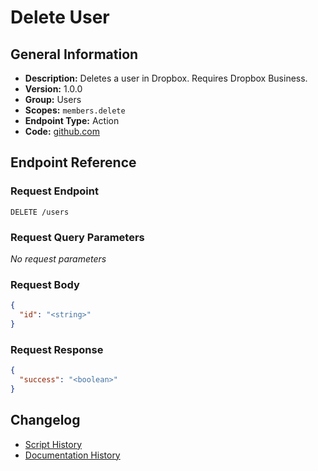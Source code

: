 <!-- BEGIN GENERATED CONTENT -->
# Delete User

## General Information

- **Description:** Deletes a user in Dropbox. Requires Dropbox Business.
- **Version:** 1.0.0
- **Group:** Users
- **Scopes:** `members.delete`
- **Endpoint Type:** Action
- **Code:** [github.com](https://github.com/NangoHQ/integration-templates/tree/main/integrations/dropbox/actions/delete-user.ts)


## Endpoint Reference

### Request Endpoint

`DELETE /users`

### Request Query Parameters

_No request parameters_

### Request Body

```json
{
  "id": "<string>"
}
```

### Request Response

```json
{
  "success": "<boolean>"
}
```

## Changelog

- [Script History](https://github.com/NangoHQ/integration-templates/commits/main/integrations/dropbox/actions/delete-user.ts)
- [Documentation History](https://github.com/NangoHQ/integration-templates/commits/main/integrations/dropbox/actions/delete-user.md)

<!-- END  GENERATED CONTENT -->

